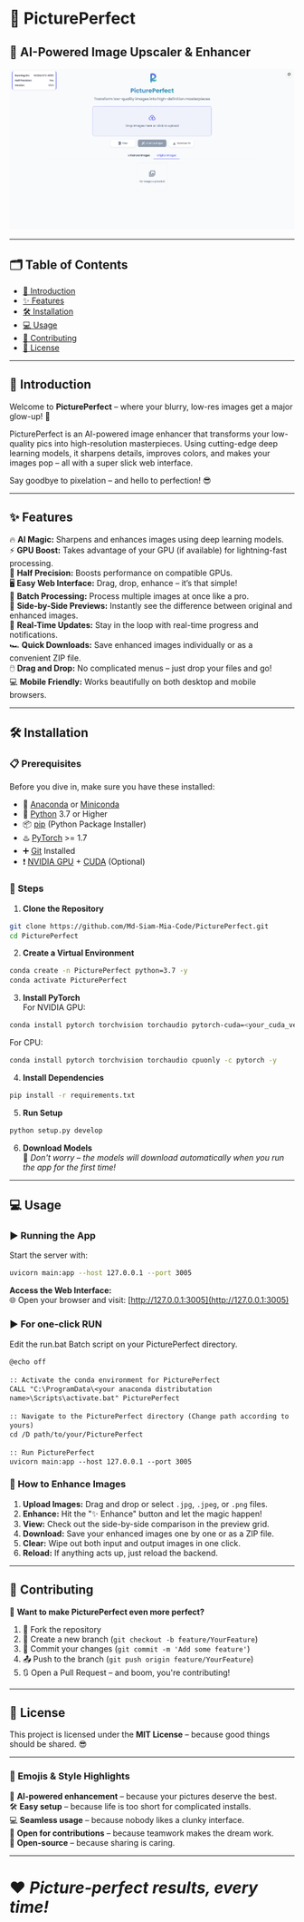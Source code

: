 
# 🌟 PicturePerfect  
## 🚀 AI-Powered Image Upscaler & Enhancer  

<img src="https://github.com/Md-Siam-Mia-Code/PicturePerfect/blob/main/assets/img/PicturePerfect.png" alt="PicturePerfect Logo" width="600"/>  

---

## 🗂️ Table of Contents  
- [📖 Introduction](#-introduction)  
- [✨ Features](#-features)  
- [🛠️ Installation](#-installation)  
- [💻 Usage](#-usage)  
- [🤝 Contributing](#-contributing)  
- [📜 License](#-license)  

---

## 📖 Introduction  
Welcome to **PicturePerfect** – where your blurry, low-res images get a major glow-up! 🌈  

PicturePerfect is an AI-powered image enhancer that transforms your low-quality pics into high-resolution masterpieces. Using cutting-edge deep learning models, it sharpens details, improves colors, and makes your images pop – all with a super slick web interface.  

Say goodbye to pixelation – and hello to perfection! 😎  

---

## ✨ Features  
🔥 **AI Magic:** Sharpens and enhances images using deep learning models.  
⚡ **GPU Boost:** Takes advantage of your GPU (if available) for lightning-fast processing.  
🧪 **Half Precision:** Boosts performance on compatible GPUs.  
🖥️ **Easy Web Interface:** Drag, drop, enhance – it’s that simple!  
🚋 **Batch Processing:** Process multiple images at once like a pro.  
🧱 **Side-by-Side Previews:** Instantly see the difference between original and enhanced images.  
📢 **Real-Time Updates:** Stay in the loop with real-time progress and notifications.  
🏎️ **Quick Downloads:** Save enhanced images individually or as a convenient ZIP file.  
🖱️ **Drag and Drop:** No complicated menus – just drop your files and go!  
💻 **Mobile Friendly:** Works beautifully on both desktop and mobile browsers.  

---

## 🛠️ Installation  
### 📋 Prerequisites  
Before you dive in, make sure you have these installed:  
- 🐉 [Anaconda](https://www.anaconda.com/download) or [Miniconda](https://docs.conda.io/projects/conda/en/stable/user-guide/install/index.html)  
- 🐍 [Python](https://www.python.org/) 3.7 or Higher  
- 📦 [pip](https://pypi.org/project/pip/) (Python Package Installer)  
- ♨️ [PyTorch](https://pytorch.org/) >= 1.7  
- ➕ [Git](https://git-scm.com/) Installed  
- ❗ [NVIDIA GPU](https://www.nvidia.com/en-us/geforce/graphics-cards/) + [CUDA](https://developer.nvidia.com/cuda-downloads) (Optional)  

### 💾 Steps  
1. **Clone the Repository**  
```bash
git clone https://github.com/Md-Siam-Mia-Code/PicturePerfect.git
cd PicturePerfect
```  

2. **Create a Virtual Environment**  
```bash
conda create -n PicturePerfect python=3.7 -y
conda activate PicturePerfect
```  

3. **Install PyTorch**  
For NVIDIA GPU:  
```bash
conda install pytorch torchvision torchaudio pytorch-cuda=<your_cuda_version> -c pytorch -c nvidia -y
```  
For CPU:  
```bash
conda install pytorch torchvision torchaudio cpuonly -c pytorch -y
```  

4. **Install Dependencies**  
```bash
pip install -r requirements.txt
```  

5. **Run Setup**  
```bash
python setup.py develop
```  

6. **Download Models**  
🚀 *Don't worry – the models will download automatically when you run the app for the first time!*  

---

## 💻 Usage  
### ▶️ Running the App  
Start the server with:  
```bash
uvicorn main:app --host 127.0.0.1 --port 3005
```  

**Access the Web Interface:**  
🌐 Open your browser and visit: [http://127.0.0.1:3005](http://127.0.0.1:3005)

### ▶️ **For one-click RUN**
Edit the run.bat Batch script on your PicturePerfect directory.

    @echo off

    :: Activate the conda environment for PicturePerfect
    CALL "C:\ProgramData\<your anaconda distributation name>\Scripts\activate.bat" PicturePerfect

    :: Navigate to the PicturePerfect directory (Change path according to yours)
    cd /D path/to/your/PicturePerfect

    :: Run PicturePerfect
    uvicorn main:app --host 127.0.0.1 --port 3005

### 📸 How to Enhance Images  
1. **Upload Images:** Drag and drop or select `.jpg`, `.jpeg`, or `.png` files.  
2. **Enhance:** Hit the "✨ Enhance" button and let the magic happen!  
3. **View:** Check out the side-by-side comparison in the preview grid.  
4. **Download:** Save your enhanced images one by one or as a ZIP file.  
5. **Clear:** Wipe out both input and output images in one click.  
6. **Reload:** If anything acts up, just reload the backend.  

---

## 🤝 Contributing  
🎉 **Want to make PicturePerfect even more perfect?**  
1. 🌟 Fork the repository  
2. 📂 Create a new branch (`git checkout -b feature/YourFeature`)  
3. 📝 Commit your changes (`git commit -m 'Add some feature'`)  
4. 📤 Push to the branch (`git push origin feature/YourFeature`)  
5. 🔃 Open a Pull Request – and boom, you're contributing!  

---

## 📜 License  
This project is licensed under the **MIT License** – because good things should be shared. 😎  

---

### 🎨 Emojis & Style Highlights  
🚀 **AI-powered enhancement** – because your pictures deserve the best.  
🛠️ **Easy setup** – because life is too short for complicated installs.  
💻 **Seamless usage** – because nobody likes a clunky interface.  
🤝 **Open for contributions** – because teamwork makes the dream work.  
📜 **Open-source** – because sharing is caring.  

---

# ❤️ *Picture-perfect results, every time!*